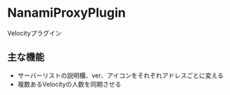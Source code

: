 # NanamiProxyPlugin
Velocityプラグイン

## 主な機能
- サーバーリストの説明欄、ver、アイコンをそれぞれアドレスごとに変える
- 複数あるVelocityの人数を同期させる